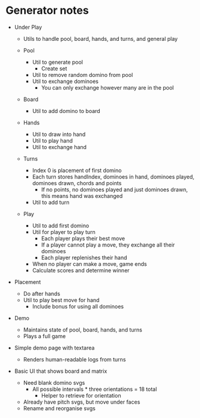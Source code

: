 # Generator notes
* Under Play
    * Utils to handle pool, board, hands, and turns, and general play

    * Pool
        * Util to generate pool
            * Create set
        * Util to remove random domino from pool
        * Util to exchange dominoes
            * You can only exchange however many are in the pool

    * Board
        * Util to add domino to board

    * Hands
        * Util to draw into hand
        * Util to play hand
        * Util to exchange hand

    * Turns
        * Index 0 is placement of first domino
        * Each turn stores handIndex, dominoes in hand, dominoes played, dominoes drawn, chords and points
            * If no points, no dominoes played and just dominoes drawn, this means hand was exchanged
        * Util to add turn

    * Play
        * Util to add first domino
        * Util for player to play turn
            * Each player plays their best move
            * If a player cannot play a move, they exchange all their dominoes
            * Each player replenishes their hand
        * When no player can make a move, game ends
        * Calculate scores and determine winner 

* Placement
    * Do after hands
    * Util to play best move for hand
        * Include bonus for using all dominoes

* Demo
    * Maintains state of pool, board, hands, and turns
    * Plays a full game

* Simple demo page with textarea
    * Renders human-readable logs from turns

* Basic UI that shows board and matrix
    * Need blank domino svgs
        * All possible intervals * three orientations = 18 total
            * Helper to retrieve for orientation
    * Already have pitch svgs, but move under faces
    * Rename and reorganise svgs